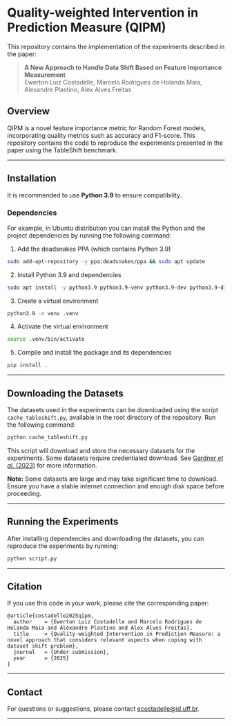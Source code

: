 # Quality-weighted Intervention in Prediction Measure (QIPM)

This repository contains the implementation of the experiments described in the paper:

> **A New Approach to Handle Data Shift Based on Feature Importance Measurement**  
> Ewerton Luiz Costadelle, Marcelo Rodrigues de Holanda Maia, Alexandre Plastino, Alex Alves Freitas  

## Overview

QIPM is a novel feature importance metric for Random Forest models, incorporating quality metrics such as accuracy and F1-score. This repository contains the code to reproduce the experiments presented in the paper using the TableShift benchmark.

---

## Installation

It is recommended to use **Python 3.9** to ensure compatibility.

### Dependencies

For example, in Ubuntu distribution you can install the Python and the project dependencies by running the following command:

1. Add the deadsnakes PPA (which contains Python 3.9)
```bash
sudo add-apt-repository -y ppa:deadsnakes/ppa && sudo apt update
```

2. Install Python 3.9 and dependencies
```bash
sudo apt install -y python3.9 python3.9-venv python3.9-dev python3.9-distutils, build-essential
```

3. Create a virtual environment
```bash
python3.9 -m venv .venv
```

4. Activate the virtual environment
```bash
source .venv/bin/activate
```

5. Compile and install the package and its dependencies
```bash
pip install .
```

---

## Downloading the Datasets

The datasets used in the experiments can be downloaded using the script `cache_tableshift.py`, available in the root directory of the repository. Run the following command:

```bash
python cache_tableshift.py
```

This script will download and store the necessary datasets for the experiments. Some datasets require credentialed download. See [Gardner _et al._ (2023)](https://arxiv.org/abs/2312.07577) for more information.

**Note:** Some datasets are large and may take significant time to download. Ensure you have a stable internet connection and enough disk space before proceeding.

---

## Running the Experiments

After installing dependencies and downloading the datasets, you can reproduce the experiments by running:

```bash
python script.py
```

---

## Citation

If you use this code in your work, please cite the corresponding paper:

```
@article{costadelle2025qipm,
  author    = {Ewerton Luiz Costadelle and Marcelo Rodrigues de Holanda Maia and Alexandre Plastino and Alex Alves Freitas},
  title     = {Quality-weighted Intervention in Prediction Measure: a novel approach that considers relevant aspects when coping with dataset shift problem},
  journal   = {Under submission},
  year      = {2025}
}
```

---

## Contact

For questions or suggestions, please contact ecostadelle@id.uff.br.

---
